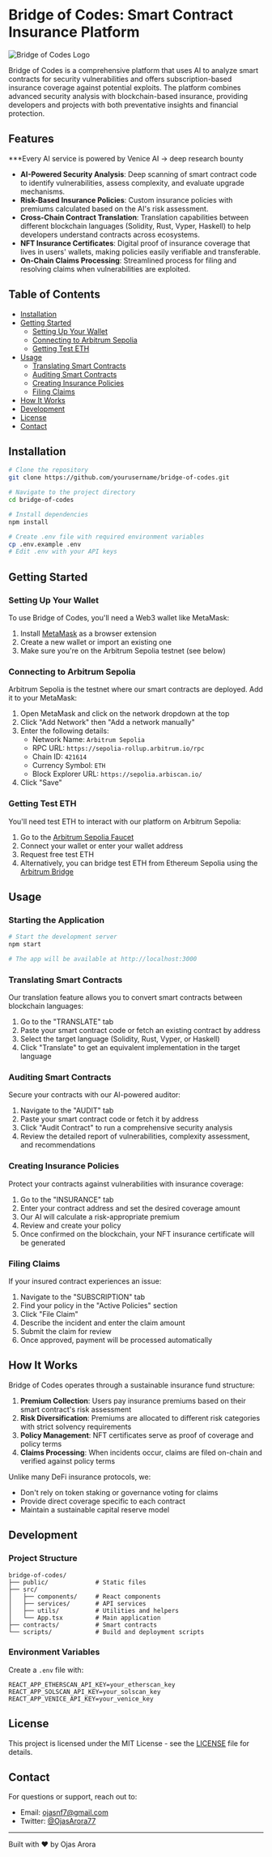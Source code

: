 # Bridge of Codes: Smart Contract Insurance Platform

![Bridge of Codes Logo](https://github.com/ojasarora77/VeniceBreach/blob/master/public/bridge_of_codes_logo.png)

Bridge of Codes is a comprehensive platform that uses AI to analyze smart contracts for security vulnerabilities and offers subscription-based insurance coverage against potential exploits. The platform combines advanced security analysis with blockchain-based insurance, providing developers and projects with both preventative insights and financial protection.

## Features
***Every AI service is powered by Venice AI -> deep research bounty
- **AI-Powered Security Analysis**: Deep scanning of smart contract code to identify vulnerabilities, assess complexity, and evaluate upgrade mechanisms.
- **Risk-Based Insurance Policies**: Custom insurance policies with premiums calculated based on the AI's risk assessment.
- **Cross-Chain Contract Translation**: Translation capabilities between different blockchain languages (Solidity, Rust, Vyper, Haskell) to help developers understand contracts across ecosystems.
- **NFT Insurance Certificates**: Digital proof of insurance coverage that lives in users' wallets, making policies easily verifiable and transferable.
- **On-Chain Claims Processing**: Streamlined process for filing and resolving claims when vulnerabilities are exploited.

## Table of Contents

- [Installation](#installation)
- [Getting Started](#getting-started)
  - [Setting Up Your Wallet](#setting-up-your-wallet)
  - [Connecting to Arbitrum Sepolia](#connecting-to-arbitrum-sepolia)
  - [Getting Test ETH](#getting-test-eth)
- [Usage](#usage)
  - [Translating Smart Contracts](#translating-smart-contracts)
  - [Auditing Smart Contracts](#auditing-smart-contracts)
  - [Creating Insurance Policies](#creating-insurance-policies)
  - [Filing Claims](#filing-claims)
- [How It Works](#how-it-works)
- [Development](#development)
- [License](#license)
- [Contact](#contact)

## Installation

```bash
# Clone the repository
git clone https://github.com/yourusername/bridge-of-codes.git

# Navigate to the project directory
cd bridge-of-codes

# Install dependencies
npm install

# Create .env file with required environment variables
cp .env.example .env
# Edit .env with your API keys
```

## Getting Started

### Setting Up Your Wallet

To use Bridge of Codes, you'll need a Web3 wallet like MetaMask:

1. Install [MetaMask](https://metamask.io/) as a browser extension
2. Create a new wallet or import an existing one
3. Make sure you're on the Arbitrum Sepolia testnet (see below)

### Connecting to Arbitrum Sepolia

Arbitrum Sepolia is the testnet where our smart contracts are deployed. Add it to your MetaMask:

1. Open MetaMask and click on the network dropdown at the top
2. Click "Add Network" then "Add a network manually"
3. Enter the following details:
   - Network Name: `Arbitrum Sepolia`
   - RPC URL: `https://sepolia-rollup.arbitrum.io/rpc`
   - Chain ID: `421614`
   - Currency Symbol: `ETH`
   - Block Explorer URL: `https://sepolia.arbiscan.io/`
4. Click "Save"

### Getting Test ETH

You'll need test ETH to interact with our platform on Arbitrum Sepolia:

1. Go to the [Arbitrum Sepolia Faucet](https://www.alchemy.com/faucets/arbitrum-sepolia)
2. Connect your wallet or enter your wallet address
3. Request free test ETH
4. Alternatively, you can bridge test ETH from Ethereum Sepolia using the [Arbitrum Bridge](https://bridge.arbitrum.io/)

## Usage

### Starting the Application

```bash
# Start the development server
npm start

# The app will be available at http://localhost:3000
```

### Translating Smart Contracts

Our translation feature allows you to convert smart contracts between blockchain languages:

1. Go to the "TRANSLATE" tab
2. Paste your smart contract code or fetch an existing contract by address
3. Select the target language (Solidity, Rust, Vyper, or Haskell)
4. Click "Translate" to get an equivalent implementation in the target language

### Auditing Smart Contracts

Secure your contracts with our AI-powered auditor:

1. Navigate to the "AUDIT" tab
2. Paste your smart contract code or fetch it by address
3. Click "Audit Contract" to run a comprehensive security analysis
4. Review the detailed report of vulnerabilities, complexity assessment, and recommendations

### Creating Insurance Policies

Protect your contracts against vulnerabilities with insurance coverage:

1. Go to the "INSURANCE" tab
2. Enter your contract address and set the desired coverage amount
3. Our AI will calculate a risk-appropriate premium
4. Review and create your policy
5. Once confirmed on the blockchain, your NFT insurance certificate will be generated

### Filing Claims

If your insured contract experiences an issue:

1. Navigate to the "SUBSCRIPTION" tab
2. Find your policy in the "Active Policies" section
3. Click "File Claim"
4. Describe the incident and enter the claim amount
5. Submit the claim for review
6. Once approved, payment will be processed automatically

## How It Works

Bridge of Codes operates through a sustainable insurance fund structure:

1. **Premium Collection**: Users pay insurance premiums based on their smart contract's risk assessment
2. **Risk Diversification**: Premiums are allocated to different risk categories with strict solvency requirements
3. **Policy Management**: NFT certificates serve as proof of coverage and policy terms
4. **Claims Processing**: When incidents occur, claims are filed on-chain and verified against policy terms

Unlike many DeFi insurance protocols, we:
- Don't rely on token staking or governance voting for claims
- Provide direct coverage specific to each contract
- Maintain a sustainable capital reserve model

## Development

### Project Structure

```
bridge-of-codes/
├── public/             # Static files
├── src/
│   ├── components/     # React components
│   ├── services/       # API services
│   ├── utils/          # Utilities and helpers
│   └── App.tsx         # Main application
├── contracts/          # Smart contracts
└── scripts/            # Build and deployment scripts
```

### Environment Variables

Create a `.env` file with:

```
REACT_APP_ETHERSCAN_API_KEY=your_etherscan_key
REACT_APP_SOLSCAN_API_KEY=your_solscan_key
REACT_APP_VENICE_API_KEY=your_venice_key
```

## License

This project is licensed under the MIT License - see the [LICENSE](LICENSE) file for details.

## Contact

For questions or support, reach out to:
- Email: [ojasnf7@gmail.com](mailto:ojasnf7@gmail.com)
- Twitter: [@OjasArora77](https://x.com/OjasArora77)

---

Built with ❤️ by Ojas Arora
